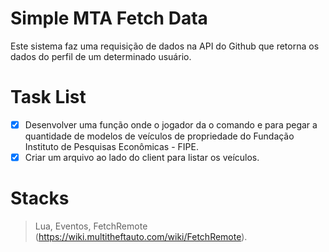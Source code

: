 # Simple MTA Fetch Data
Este sistema faz uma requisição de dados na API do Github que retorna os dados do perfil de um determinado usuário.

# Task List
- [x] Desenvolver uma função onde o jogador da o comando e para pegar a quantidade de modelos de veículos de propriedade do Fundação Instituto de Pesquisas Econômicas - FIPE.
- [x] Criar um arquivo ao lado do client para listar os veículos.

# Stacks
> Lua,
> Eventos,
> FetchRemote (https://wiki.multitheftauto.com/wiki/FetchRemote).